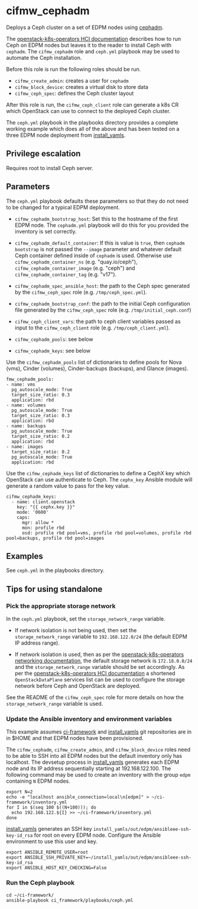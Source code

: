 # cifmw_cephadm

Deploys a Ceph cluster on a set of EDPM nodes using
[cephadm](https://docs.ceph.com/en/latest/cephadm).

The
[openstack-k8s-operators HCI documentation](https://github.com/openstack-k8s-operators/docs/blob/main/hci.md)
describes how to run Ceph on EDPM nodes but leaves it to the reader
to install Ceph with `cephadm`. The `cifmw_cephadm` role and
`ceph.yml` playbook may be used to automate the Ceph installation.

Before this role is run the following roles should be run.

- `cifmw_create_admin`: creates a user for `cephadm`
- `cifmw_block_device`: creates a virtual disk to store data
- `cifmw_ceph_spec`: defines the Ceph cluster layout

After this role is run, the `cifmw_ceph_client` role can generate
a k8s CR which OpenStack can use to connect to the deployed Ceph
cluster.

The `ceph.yml` playbook in the playbooks directory provides a complete
working example which does all of the above and has been tested on
a three EDPM node deployment from
[install_yamls](https://github.com/openstack-k8s-operators/install_yamls).

## Privilege escalation
Requires root to install Ceph server.

## Parameters

The `ceph.yml` playbook defaults these parameters so that they do not
need to be changed for a typical EDPM deployment.

* `cifmw_cephadm_bootstrap_host`: Set this to the hostname of the first
  EDPM node. The `cephadm.yml` playbook will do this for you provided
  the inventory is set correctly.

* `cifmw_cephadm_default_container`: If this is value is `true`, then
  `cephadm bootstrap` is not passed the `--image` parameter and whatever
  default Ceph container defined inside of `cephadm` is used. Otherwise
  use `cifmw_cephadm_container_ns` (e.g. "quay.io/ceph"),
  `cifmw_cephadm_container_image` (e.g. "ceph") and
  `cifmw_cephadm_container_tag` (e.g. "v17").

* `cifmw_cephadm_spec_ansible_host`: the path to the Ceph spec
  generated by the `cifmw_ceph_spec` role (e.g. `/tmp/ceph_spec.yml`).

* `cifmw_cephadm_bootstrap_conf`: the path to the initial Ceph
  configuration file generated by the `cifmw_ceph_spec` role
  (e.g. `/tmp/initial_ceph.conf`)

* `cifmw_ceph_client_vars`: the path to ceph client variables passed
  as input to the `cifmw_ceph_client` role
  (e.g. `/tmp/ceph_client.yml`).

* `cifmw_cephadm_pools`: see below

* `cifmw_cephadm_keys`: see below

Use the `cifmw_cephadm_pools` list of dictionaries to define pools for
Nova (vms), Cinder (volumes), Cinder-backups (backups), and Glance (images).
```
fmw_cephadm_pools:
- name: vms
  pg_autoscale_mode: True
  target_size_ratio: 0.3
  application: rbd
- name: volumes
  pg_autoscale_mode: True
  target_size_ratio: 0.3
  application: rbd
- name: backups
  pg_autoscale_mode: True
  target_size_ratio: 0.2
  application: rbd
- name: images
  target_size_ratio: 0.2
  pg_autoscale_mode: True
  application: rbd
```

Use the `cifmw_cephadm_keys` list of dictionaries to define a CephX
key which OpenStack can use authenticate to Ceph. The `cephx_key`
Ansible module will generate a random value to pass for the key value.
```
cifmw_cephadm_keys:
  - name: client.openstack
    key: "{{ cephx.key }}"
    mode: '0600'
    caps:
      mgr: allow *
      mon: profile rbd
      osd: profile rbd pool=vms, profile rbd pool=volumes, profile rbd pool=backups, profile rbd pool=images
```

## Examples

See `ceph.yml` in the playbooks directory.

## Tips for using standalone

### Pick the appropriate storage network

In the `ceph.yml` playbook, set the `storage_network_range` variable.

* If network isolation is not being used, then set the
  `storage_network_range` variable to `192.168.122.0/24` (the default
  EDPM IP address range).

* If network isolation is used, then as per the
  [openstack-k8s-operators networking documentation](https://github.com/openstack-k8s-operators/docs/blob/main/networking.md),
  the default storage network is `172.18.0.0/24` and the
  `storage_network_range` variable should be set accordingly.
  As per the
  [openstack-k8s-operators HCI documentation](https://github.com/openstack-k8s-operators/docs/blob/main/hci.md)
  a shortened `OpenStackDataPlane` services list can be used to
  configure the storage network before Ceph and OpenStack are
  deployed.

See the README of the `cifmw_ceph_spec` role for more details on how
the `storage_network_range` variable is used.

### Update the Ansible inventory and environment variables

This example assumes
[ci-framework](https://github.com/openstack-k8s-operators/ci-framework)
and
[install_yamls](https://github.com/openstack-k8s-operators/install_yamls)
git repositories are in in $HOME and that EDPM nodes have been
provisioned.

The `cifmw_cephadm`, `cifmw_create_admin`, and `cifmw_block_device`
roles need to be able to SSH into all EDPM nodes but the default
inventory only has localhost. The devsetup process in
[install_yamls](https://github.com/openstack-k8s-operators/install_yamls)
generates each EDPM node and its IP address sequentially starting at
192.168.122.100. The following command may be used to create an
inventory with the group `edpm` containing `N` EDPM nodes.
```
export N=2
echo -e "localhost ansible_connection=local\n[edpm]" > ~/ci-framework/inventory.yml
for I in $(seq 100 $((N+100))); do
  echo 192.168.122.${I} >> ~/ci-framework/inventory.yml
done
```
[install_yamls](https://github.com/openstack-k8s-operators/install_yamls)
generates an SSH key `install_yamls/out/edpm/ansibleee-ssh-key-id_rsa`
for root on every EDPM node. Configure the Ansible environment to use
this user and key.
```
export ANSIBLE_REMOTE_USER=root
export ANSIBLE_SSH_PRIVATE_KEY=~/install_yamls/out/edpm/ansibleee-ssh-key-id_rsa
export ANSIBLE_HOST_KEY_CHECKING=False
```

### Run the Ceph playbook

```
cd ~/ci-framework/
ansible-playbook ci_framework/playbooks/ceph.yml
```
